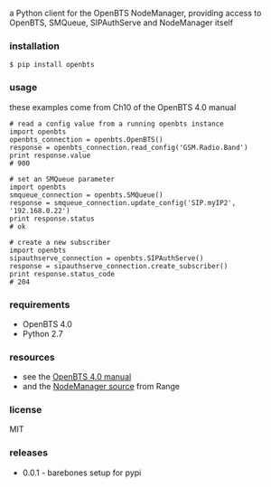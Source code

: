 a Python client for the OpenBTS NodeManager,
providing access to OpenBTS, SMQueue, SIPAuthServe and NodeManager itself


### installation
    $ pip install openbts


### usage
these examples come from Ch10 of the OpenBTS 4.0 manual

    # read a config value from a running openbts instance
    import openbts
    openbts_connection = openbts.OpenBTS()
    response = openbts_connection.read_config('GSM.Radio.Band')
    print response.value
    # 900

    # set an SMQueue parameter
    import openbts
    smqueue_connection = openbts.SMQueue()
    response = smqueue_connection.update_config('SIP.myIP2', '192.168.0.22')
    print response.status
    # ok

    # create a new subscriber
    import openbts
    sipauthserve_connection = openbts.SIPAuthServe()
    response = sipauthserve_connection.create_subscriber()
    print response.status_code
    # 204


### requirements
* OpenBTS 4.0
* Python 2.7


### resources
* see the [OpenBTS 4.0 manual](http://openbts.org/site/wp-content/uploads/2014/07/OpenBTS-4.0-Manual.pdf)
* and the [NodeManager source](https://github.com/RangeNetworks/NodeManager) from Range


### license
MIT


### releases
* 0.0.1 - barebones setup for pypi
